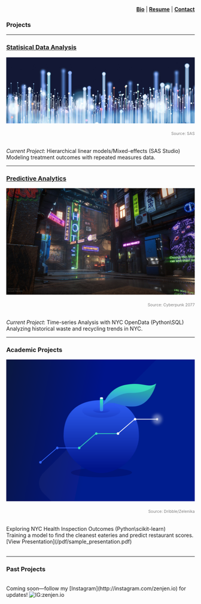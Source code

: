 <p align="right">
  <a href="https://zenjen-devs.github.io/bio"><b>Bio</b></a> |
  <a href="https://zenjen-devs.github.io/pdfs/JenArriaza_Resume.pdf"><b>Resume</b></a> |
    <a href="mailto:jen.arriaza@nyu.edu"><b>Contact</b></a>
  
  </p>


### Projects

---

### [Statisical Data Analysis](/statisticaldataanalysis)

<a href="https://zenjen-devs.github.io/statisticaldataanalysis"><img src="images/dataprofessionals.JPG?raw=true"/></a>
<p align="right"><span style="color:gray; font-size:8pt;">Source: SAS</span></p>
<br>
<i>Current Project</i>: Hierarchical linear models/Mixed-effects (SAS Studio)
<br>
Modeling treatment outcomes with repeated measures data.
<br>

---

### [Predictive Analytics](http://example.com/)
<a href="predictiveanalytics.md"><img src="images/civilizationfiction.jpg?raw=true"/></a>
<p align="right"><span style="color:gray; font-size:8pt;">Source: Cyberpunk 2077</span></p>
  
<br>  
<i>Current Project</i>: Time-series Analysis with NYC OpenData (Python\SQL)
<br>
Analyzing historical waste and recycling trends in NYC.
<br>

---

<h3> Academic Projects</h3>
<a href="/pdf/sample_presentation.pdf"><img src="images/analytics-apple.png?raw=true"/></a>
<p align="right"><span style="color:gray; font-size:8pt;">Source: Dribble/Zelenika</span></p>
<br>
Exploring NYC Health Inspection Outcomes (Python\scikit-learn)
<br>
Training a model to find the cleanest eateries and predict restaurant scores.
<br>
[View Presentation](/pdf/sample_presentation.pdf)
<br>
<br>

---


### Past Projects
<br>
Coming soon—follow my [Instagram](http://instagram.com/zenjen.io) for updates! <img src="https://image.flaticon.com/icons/png/128/174/174855.png" alt="IG:zenjen.io" height="15" width="15" />



<!-- Remove above link if you don't want to attibute -->
